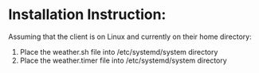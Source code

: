 # Installation Instruction:
Assuming that the client is on Linux and currently on their home directory:
1. Place the weather.sh file into /etc/systemd/system directory
2. Place the weather.timer file into /etc/systemd/system directory
